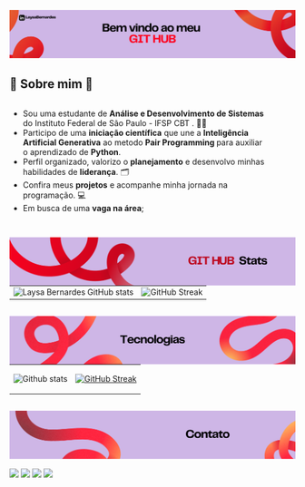 ![Texto Alternativo](src/bv.png)

## 🌟 Sobre mim 🌟
<div style="display: flex; justify-content: space-between; align-items: flex-start;">
  <div style="text-align: left; margin-right: 50px;">
    <ul>
      <li>Sou uma estudante de <strong>Análise e Desenvolvimento de Sistemas</strong> do Instituto Federal de São Paulo - IFSP CBT . 👩‍🎓</li>
      <li>Participo de uma <strong>iniciação científica</strong> que une a <strong>Inteligência Artificial Generativa</strong> ao metodo <strong>Pair Programming </strong> para auxiliar o aprendizado de <strong>Python</strong>. </li>
      <li>Perfil organizado, valorizo o <strong>planejamento</strong> e desenvolvo minhas habilidades de <strong>liderança</strong>. 🗂</li>
      <li>Confira meus <strong>projetos</strong> e acompanhe minha jornada na programação. 💻</li>
      <li>Em busca de uma <strong>vaga na área</strong>;</li>
    </ul>
  </div>
</div>

##

<div>
  <img align="left" src="src/stats.png" alt="Github stats"/>
  <table>
    <tr>
      <td style="margin-botton: 20px;">
        <img align="left" src="https://github-readme-stats.vercel.app/api?username=laysabernardes&show_icons=true&theme=transparent&title_color=FF001F&text_color=B22C2B&icon_color=FF001F" alt="Laysa Bernardes GitHub stats"/>
      </td>
      <td>
        <img align="left" src="https://streak-stats.demolab.com?user=Laysabernardes&theme=transparent&stroke=FF001F&ring=FF001F&fire=FF001F&sideNums=FF001F&sideLabels=FF001F&dates=FF001F&excludeDaysLabel=FF001F&currStreakNum=FF001F&currStreakLabel=FF001F" alt="GitHub Streak"/>
      </td>
    </tr>
  </table>
</div>

##

<img align="left" src="src/tec.png" alt="Tecnologias"/>
<table>
  <tr>
    <td>
      <img height="300em" src="https://github-readme-stats.vercel.app/api/top-langs/?username=Laysabernardes&layout=compact&langs_counts=16&theme=transparent&title_color=FF001F&text_color=B22C2B" alt="Github stats"/>
    </td>
    <td>
      <p align="center">
        <a href="https://skillicons.dev">
          <img height="250em" src="https://skillicons.dev/icons?i=js,html,css,bootstrap,figma,react,cs,java,py,nodejs,express,mongodb,mysql,github,git,visualstudio,vscode&perline=6&theme=light" alt="GitHub Streak"/>
        </a>
      </p>
    </td>
  </tr>
</table>

## 
![Texto Alternativo](src/ctt.png)

<div> 
  <a href="https://instagram.com/laysa_bernardes" target="_blank"><img src="https://img.icons8.com/?size=100&id=nj0Uj45LGUYh&format=png&color=000000" target="_blank"></a>
  <a href = "mailto:laysabernardes.ads@gmail.com"><img src="https://img.icons8.com/?size=100&id=eFPBXQop6V2m&format=png&color=000000" target="_blank"></a>
  <a href="https://www.linkedin.com/in/laysabernardes/" target="_blank"><img src="https://img.icons8.com/?size=100&id=MR3dZdlA53te&format=png&color=000000" target="_blank"></a> 
  <a href="https://laysabernardes.github.io/challenge-portifolio/" target="_blank"><img src="https://img.icons8.com/?size=100&id=5zuVgEwv1rTz&format=png&color=000000" target="_blank"></a> 
</div>
